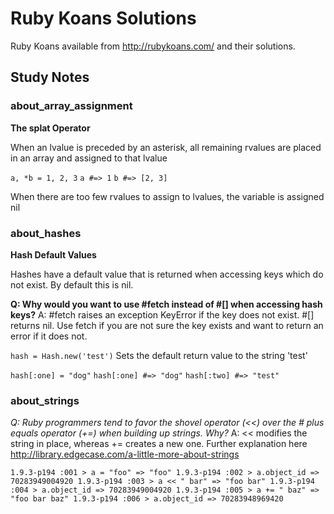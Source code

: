 # Ruby Koans Solutions

Ruby Koans available from http://rubykoans.com/ and their solutions.

## Study Notes

### about_array_assignment

**The splat Operator**

When an lvalue is preceded by an asterisk, all remaining rvalues are placed in an array and assigned to that lvalue

`a, *b = 1, 2, 3`
`a #=> 1`
`b #=> [2, 3]`

When there are too few rvalues to assign to lvalues, the variable is assigned nil

### about_hashes

**Hash Default Values**

Hashes have a default value that is returned when accessing keys which do not exist. By default this is nil.

**Q: Why would you want to use #fetch instead of #[] when accessing hash keys?**
A: #fetch raises an exception KeyError if the key does not exist. #[] returns nil.
   Use fetch if you are not sure the key exists and want to return an error if it does not.

`hash = Hash.new('test')`
Sets the default return value to the string 'test'

`hash[:one] = "dog"`
`hash[:one] #=> "dog"`
`hash[:two] #=> "test"`

### about_strings

*Q: Ruby programmers tend to favor the shovel operator (<<) over the # plus equals operator (+=) when building up strings.  Why?*
A: << modifies the string in place, whereas += creates a new one. Further explanation here http://library.edgecase.com/a-little-more-about-strings

`1.9.3-p194 :001 > a = "foo"
 => "foo"
1.9.3-p194 :002 > a.object_id
 => 70283949004920
1.9.3-p194 :003 > a << " bar"
 => "foo bar"
1.9.3-p194 :004 > a.object_id
 => 70283949004920
1.9.3-p194 :005 > a += " baz"
 => "foo bar baz"
1.9.3-p194 :006 > a.object_id
 => 70283948969420`

